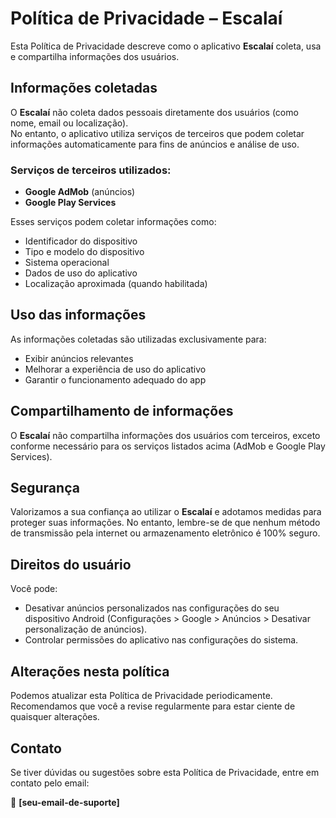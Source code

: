 # Política de Privacidade – Escalaí

Esta Política de Privacidade descreve como o aplicativo **Escalaí** coleta, usa e compartilha informações dos usuários.

## Informações coletadas

O **Escalaí** não coleta dados pessoais diretamente dos usuários (como nome, email ou localização).  
No entanto, o aplicativo utiliza serviços de terceiros que podem coletar informações automaticamente para fins de anúncios e análise de uso.

### Serviços de terceiros utilizados:
- **Google AdMob** (anúncios)
- **Google Play Services**

Esses serviços podem coletar informações como:
- Identificador do dispositivo
- Tipo e modelo do dispositivo
- Sistema operacional
- Dados de uso do aplicativo
- Localização aproximada (quando habilitada)

## Uso das informações

As informações coletadas são utilizadas exclusivamente para:
- Exibir anúncios relevantes
- Melhorar a experiência de uso do aplicativo
- Garantir o funcionamento adequado do app

## Compartilhamento de informações

O **Escalaí** não compartilha informações dos usuários com terceiros, exceto conforme necessário para os serviços listados acima (AdMob e Google Play Services).

## Segurança

Valorizamos a sua confiança ao utilizar o **Escalaí** e adotamos medidas para proteger suas informações. No entanto, lembre-se de que nenhum método de transmissão pela internet ou armazenamento eletrônico é 100% seguro.

## Direitos do usuário

Você pode:
- Desativar anúncios personalizados nas configurações do seu dispositivo Android (Configurações > Google > Anúncios > Desativar personalização de anúncios).
- Controlar permissões do aplicativo nas configurações do sistema.

## Alterações nesta política

Podemos atualizar esta Política de Privacidade periodicamente. Recomendamos que você a revise regularmente para estar ciente de quaisquer alterações.

## Contato

Se tiver dúvidas ou sugestões sobre esta Política de Privacidade, entre em contato pelo email:

📧 **[seu-email-de-suporte]**
